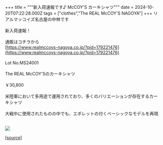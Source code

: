+++
title = """新入荷速報です♪ McCOY'S カーキシャツ"""
date = 2024-10-20T07:22:28.000Z
tags = ["clothes","The REAL McCOY'S NAGOYA"]
+++
リアルマッコイズ名古屋の中林です  
   
新入荷速報！  
   
通販はコチラから  
[https://www.realmccoys-nagoya.co.jp/?pid=179221476](https://www.realmccoys-nagoya.co.jp/?pid=179221476)  
   
Lot No.MS24001  
   
The REAL McCOY'Sのカーキシャツ  
   
￥30,800  
   
米陸軍において多用途で運用されており、多くのバリエーションが存在するカーキシャツ  
   
大戦中に使用されたものの中でも、エポレットの付くベーシックなモデルを再現  
 

[![](https://stat.ameba.jp/user_images/20241020/16/realmccoy-nagoya/a4/90/j/o1000100015500162303.jpg)](https://www.realmccoys-nagoya.co.jp/?pid=179221476)

[[source]](https://ameblo.jp/realmccoy-nagoya/entry-12871977765.html)
